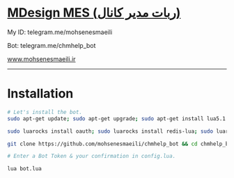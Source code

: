 # [MDesign MES (ربات مدیر کانال)](https://telegram.me/mohsenesmaeili)

My ID: telegram.me/mohsenesmaeili

Bot: telegram.me/chmhelp_bot

www.mohsenesmaeili.ir

* * *

# Installation

```sh
# Let's install the bot.
sudo apt-get update; sudo apt-get upgrade; sudo apt-get install lua5.1 luarocks lua-socket lua-sec redis-server curl

sudo luarocks install oauth; sudo luarocks install redis-lua; sudo luarocks install lua-cjson; sudo luarocks install ansicolors; sudo luarocks install serpent

git clone https://github.com/mohsenesmaeili/chmhelp_bot && cd chmhelp_bot

# Enter a Bot Token & your confirmation in config.lua.

lua bot.lua


```
